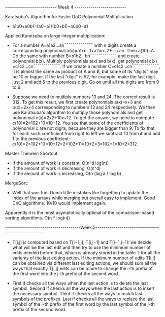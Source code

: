 -------------------------- Week 4 --------------------------

Karatsuba's Algorithm for Faster DnC Polynomial Multiplication

 * a1b0+a0b1=(a0+a1)(b0+b1)−a0b0−a1

Applied Karatsuba on large integer multiplication:

 * For a number A=a1a2…an¯¯¯¯¯¯¯¯¯¯¯¯¯¯ with n digits create a corresponding polynomial a(x)=a1xn−1+a2xn−2+⋯+an. Then a(10)=A. Do the same with number B=b1b2…bn¯¯¯¯¯¯¯¯¯¯¯¯¯ and create polynomial b(x). Multiply polynomials a(x) and b(x), get polynomial c(x) =c1c2…cn¯¯¯¯¯¯¯¯¯¯¯¯¯. If we create a number C=c1c2…cn¯¯¯¯¯¯¯¯¯¯¯¯¯, it is almost the same as product of A and B, but some of its "digits" may be 10 or bigger. If the last "digit" is 52, for example, make the last digit just 2 and add 5 to the previous digit. Go on until all the digits are from 0 to 9.

 * Suppose we need to multiply numbers 13 and 24. The correct result is 312. To get this result, we first create polynomials a(x)=x+3 and b(x)=2x+4 corresponding to numbers 13 and 24 respectively. We then use Karatsuba's algorithm to multiply those polynomials and get polynomial c(x)=2x2+10x+12. To get the answer, we need to compute c(10)=2×102+10×10+12. You see that some of the coefficients of polynomial c are not digits, because they are bigger than 9. To fix that, for each such coefficient from right to left we subtract 10 from it and add 1 to the previous coefficient: c(10)=2×102+10×10+12=2×102+11×10+2=3×102+1×10+2=312

Master Theorem Shortcut:

 * If the amount of work is constant, O(n^d log(n))
 * If the amount of work is decreasing, O(n^d)
 * If the amount of work is increasing, O(n (log a / log b)


MergeSort:
 * Well that was fun. Dumb little mistakes like forgetting to update the index of the arrays while merging but overall easy to implement. Good DnC algorithms. 10/10 would implement again. 

 Apparently it is the most asymptotically optimal of the comparison-based sorting algorithms. O(n * log(n))

 --------------------------------------Week 5----------------------------------------------------

  * T[i,j] is computed based on T[i−1,j], T[i,j−1] and T[i−1,j−1]: we decide what will be the last edit and then try to use the minimum number of edits needed before that, which is already stored in the table T for all the variants of the last editing action. If the minimum number of edits T[i,j] can be obtained via different last editing actions, we should sum all the ways that exactly T[i,j] edits can be made to change the i-th prefix of the first word into the j-th prefix of the second word.

 * First if checks all the ways when the last action is to delete the last symbol. Second if checks all the ways when the last action is to insert the necessary symbol. Third if checks all the ways to match last symbols of the prefixes. Last if checks all the ways to replace the last symbol of the i-th prefix of the first word by the last symbol of the j-th prefix of the second word.